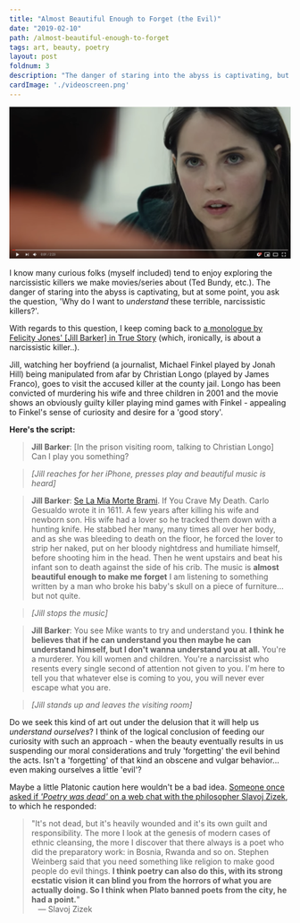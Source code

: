 ```yaml
---
title: "Almost Beautiful Enough to Forget (the Evil)"
date: "2019-02-10"
path: /almost-beautiful-enough-to-forget
tags: art, beauty, poetry
layout: post
foldnum: 3
description: "The danger of staring into the abyss is captivating, but at some point, you ask the question, 'Why do I want to understand these terrible, narcissistic killers?'."
cardImage: './videoscreen.png'
---
```


[![Felicity Jones' Monologue in True Story](./videoscreen.png)](https://www.youtube.com/watch?v=v7ymzbbbKA4 "Felicity Jones' Monologue in True Story")

I know many curious folks (myself included) tend to enjoy exploring the narcissistic killers we make movies/series about (Ted Bundy, etc.). The danger of staring into the abyss is captivating, but at some point, you ask the question, 'Why do I want to *understand* these terrible, narcissistic killers?'.

 With regards to this question, I keep coming back to [a monologue by Felicity Jones' [Jill Barker] in True Story](https://www.youtube.com/watch?v=v7ymzbbbKA4) (which, ironically, is about a narcissistic killer..). 
 
 Jill, watching her boyfriend (a journalist, Michael Finkel played by Jonah Hill) being manipulated from afar by Christian Longo (played by James Franco), goes to visit the accused killer at the county jail. Longo has been convicted of murdering his wife and three children in 2001 and the movie shows an obviously guilty killer playing mind games with Finkel - appealing to Finkel's sense of curiosity and desire for a 'good story'. 
 
 **Here's the script:**
 
> **Jill Barker**: [In the prison visiting room, talking to Christian Longo] Can I play you something?

> *[Jill reaches for her iPhone, presses play and beautiful music is heard]*

> **Jill Barker**: [Se La Mia Morte Brami](https://www.youtube.com/watch?v=pMaYAFuC3RQ). If You Crave My Death. Carlo Gesualdo wrote it in 1611. A few years after killing his wife and newborn son. His wife had a lover so he tracked them down with a hunting knife. He stabbed her many, many times all over her body, and as she was bleeding to death on the floor, he forced the lover to strip her naked, put on her bloody nightdress and humiliate himself, before shooting him in the head. Then he went upstairs and beat his infant son to death against the side of his crib. The music is **almost beautiful enough to make me forget** I am listening to something written by a man who broke his baby's skull on a piece of furniture... but not quite.

> *[Jill stops the music]*

> **Jill Barker**: You see Mike wants to try and understand you. **I think he believes that if he can understand you then maybe he can understand himself, but I don't wanna understand you at all.** You're a murderer. You kill women and children. You're a narcissist who resents every single second of attention not given to you. I'm here to tell you that whatever else is coming to you, you will never ever escape what you are.

> *[Jill stands up and leaves the visiting room]*

Do we seek this kind of art out under the delusion that it will help us *understand ourselves*? I think of the logical conclusion of feeding our curiosity with such an approach - when the beauty eventually results in us suspending our moral considerations and truly 'forgetting' the evil behind the acts. Isn't a 'forgetting' of that kind an obscene and vulgar behavior... even making ourselves a little 'evil'?

Maybe a little Platonic caution here wouldn't be a bad idea. [Someone once asked if *'Poetry was dead'* on a web chat with the philosopher Slavoj Zizek](https://www.theguardian.com/books/live/2014/oct/06/slavoj-zizek-webchat-absolute-recoil?page=with:block-543538ece4b055589a2e7d69), to which he responded:

> "It's not dead, but it's heavily wounded and it's its own guilt and responsibility. The more I look at the genesis of modern cases of ethnic cleansing, the more I discover that there always is a poet who did the preparatory work: in Bosnia, Rwanda and so on. Stephen Weinberg said that you need something like religion to make good people do evil things. **I think poetry can also do this, with its strong ecstatic vision it can blind you from the horrors of what you are actually doing. So I think when Plato banned poets from the city, he had a point.**" 
<br />&nbsp;&nbsp; &mdash; Slavoj Zizek